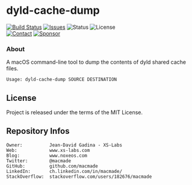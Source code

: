 dyld-cache-dump
===============

[![Build Status](https://img.shields.io/github/actions/workflow/status/macmade/dyld-cache-dump/ci-mac.yaml?label=macOS&logo=apple)](https://github.com/macmade/dyld-cache-dump/actions/workflows/ci-mac.yaml)
[![Issues](http://img.shields.io/github/issues/macmade/dyld-cache-dump.svg?logo=github)](https://github.com/macmade/dyld-cache-dump/issues)
![Status](https://img.shields.io/badge/status-active-brightgreen.svg?logo=git)
![License](https://img.shields.io/badge/license-mit-brightgreen.svg?logo=open-source-initiative)  
[![Contact](https://img.shields.io/badge/follow-@macmade-blue.svg?logo=twitter&style=social)](https://twitter.com/macmade)
[![Sponsor](https://img.shields.io/badge/sponsor-macmade-pink.svg?logo=github-sponsors&style=social)](https://github.com/sponsors/macmade)

### About

A macOS command-line tool to dump the contents of dyld shared cache files.

```
Usage: dyld-cache-dump SOURCE DESTINATION
```

License
-------

Project is released under the terms of the MIT License.

Repository Infos
----------------

    Owner:          Jean-David Gadina - XS-Labs
    Web:            www.xs-labs.com
    Blog:           www.noxeos.com
    Twitter:        @macmade
    GitHub:         github.com/macmade
    LinkedIn:       ch.linkedin.com/in/macmade/
    StackOverflow:  stackoverflow.com/users/182676/macmade
